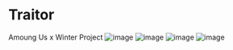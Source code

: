 # Traitor
Amoung Us x Winter Project
![image](https://drive.google.com/uc?export=1neuOX82EJJsgQv2CM1gDEFQsLkV9xh40)
![image](https://drive.google.com/uc?export=1QU4MkNQVebQwKH8XqMX3VpPrZRZi21e6)
![image](https://drive.google.com/uc?export=1K5FLvXSQ03ezzOw2bpbu9wCFmuEHUFJo)
![image](https://drive.google.com/uc?export=view&id=1xb8g-pBH9QafPDJxdmD0sl61L_t0l-YT)
